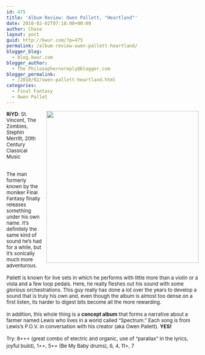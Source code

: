 ```yaml
---
id: 475
title: 'Album Review: Owen Pallett, "Heartland"'
date: 2010-02-02T07:18:00+00:00
author: Chase
layout: post
guid: http://kwur.com/?p=475
permalink: /album-review-owen-pallett-heartland/
blogger_blog:
  - blog.kwur.com
blogger_author:
  - The Philosophernoreply@blogger.com
blogger_permalink:
  - /2010/02/owen-pallett-heartland.html
categories:
  - Final Fantasy
  - Owen Pallet
---
```

<div class="pf-content">
  <p>
    <a onblur="try {parent.deselectBloggerImageGracefully();} catch(e) {}" href="http://i50.tinypic.com/1e4181.jpg"><img style="float:right; margin:0 0 10px 10px;cursor:pointer; cursor:hand;width: 399px; height: 399px;" src="http://i50.tinypic.com/1e4181.jpg" border="0" alt="" /></a><b><span class="Apple-style-span"  style="font-size:small;">RiYD</span></b><span class="Apple-style-span"  style="font-size:small;">: St. Vincent, The Zombies, Stephin Merritt, 20th Century Classical Music</span>
  </p>
  
  <div>
    <span class="Apple-style-span"  style="font-size:small;"><br /></span>
  </div>
  
  <div>
    <span class="Apple-style-span"  style="font-size:small;">The man formerly known by the moniker Final Fantasy finally releases something under his own name. It’s definitely the same kind of sound he’s had for a while, but it’s sonically much more adventurous.</span>
  </div>
  
  <div>
    <span class="Apple-style-span"  style="font-size:small;"><br /></span>
  </div>
  
  <div>
    <span class="Apple-style-span"  style="font-size:small;">Pallett is known for live sets in which he performs with little more than a violin or a viola and a few loop pedals. Here, he really fleshes out his sound with some </span><i><span class="Apple-style-span"  style="font-size:small;">glorious</span></i><span class="Apple-style-span"  style="font-size:small;"> orchestrations. This guy really has done a lot over the years to develop a sound that is truly his own and, even though the album is almost too dense on a first listen, its harder to digest bits become all the more rewarding.</span>
  </div>
  
  <div>
    <span class="Apple-style-span"  style="font-size:small;"><br /></span>
  </div>
  
  <div>
    <span class="Apple-style-span"  style="font-size:small;">In addition, this whole thing is a </span><b><span class="Apple-style-span"  style="font-size:small;">concept album</span></b><span class="Apple-style-span"  style="font-size:small;"> that forms a narrative about a farmer named Lewis who lives in a world called “Spectrum.” Each song is from Lewis’s P.O.V. in conversation with his creator (aka Owen Pallett). </span><b><span class="Apple-style-span"  style="font-size:small;">YES!</span></b>
  </div>
  
  <div>
    <span class="Apple-style-span"  style="font-size:small;"><br /></span>
  </div>
  
  <div>
    <span class="Apple-style-span"  style="font-size:small;"><span class="Apple-style-span"  style="font-size:medium;"><span class="Apple-style-span"  style="font-size:small;"><b></b>Try: 8+++ (great combo of electric and organic, use of “parallax” in the lyrics, joyful build), 1++, 5++ (Be My Baby drums), 6, 4, 11+, 7</span><span class="Apple-style-span"  style="font-size:130%;"><span class="Apple-style-span"  style="font-size:16px;"><br /></span></span></span></span>
  </div>
</div>